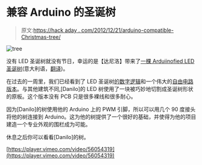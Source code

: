 # 兼容 Arduino 的圣诞树

> 原文:[https://hack aday . com/2012/12/21/arduino-compatible-Christmas-tree/](https://hackaday.com/2012/12/21/arduino-compatible-christmas-tree/)

![tree](../Images/cbf2064def2fc61b94ae486b0f670478.png)

没有 LED 圣诞树就没有节日，幸运的是【达尼洛】带来了[一棵 Arduiinofied LED 圣诞树](http://www.danilolarizza.com/arduino-christmas-tree/)(意大利语，[翻译](http://translate.google.com/translate?sl=it&tl=en&js=n&prev=_t&hl=en&ie=UTF-8&eotf=1&u=http%3A%2F%2Fwww.danilolarizza.com%2Farduino-christmas-tree%2F&act=url))。

在过去的一周里，我们已经看到了 LED 圣诞树[的数字逻辑](http://hackaday.com/2012/12/19/o-christmas-tree-of-digital-logic/)和一个伟大的[自由电路版本](http://hackaday.com/2012/12/17/attannenbaum/)。与其他建筑不同,[Danilo]的 LED 树使用了一块被巧妙地切割成圣诞树形状的原板。这个版本没有 PCB 只是很多裸线和很多耐心。

因为[Danilo]的树使用他的 Arduino 上的 PWM 引脚，所以可以用几个 90 度接头将他的树连接到 Arduino。这为他的树提供了一个很好的基础，并使得为他的项目建造一个专业外观的围栏成为可能。

休息之后你可以看看[Danilo]的树。

[https://player.vimeo.com/video/56054319](https://player.vimeo.com/video/56054319)